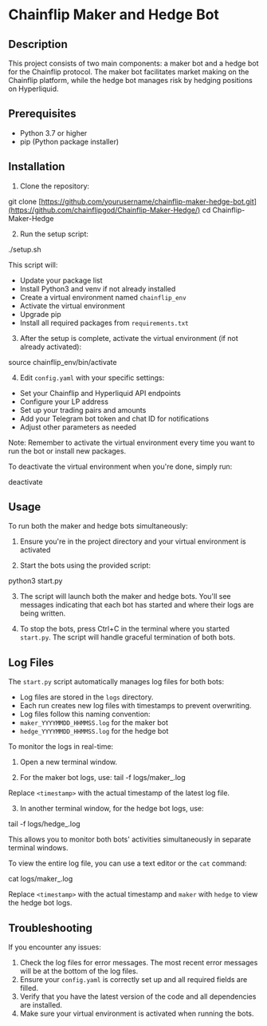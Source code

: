 # Chainflip Maker and Hedge Bot

## Description

This project consists of two main components: a maker bot and a hedge bot for the Chainflip protocol. The maker bot facilitates market making on the Chainflip platform, while the hedge bot manages risk by hedging positions on Hyperliquid.

## Prerequisites

- Python 3.7 or higher
- pip (Python package installer)

## Installation

1. Clone the repository:

git clone [https://github.com/yourusername/chainflip-maker-hedge-bot.git](https://github.com/chainflipgod/Chainflip-Maker-Hedge/)
cd Chainflip-Maker-Hedge

2. Run the setup script:

./setup.sh

This script will:
- Update your package list
- Install Python3 and venv if not already installed
- Create a virtual environment named `chainflip_env`
- Activate the virtual environment
- Upgrade pip
- Install all required packages from `requirements.txt`

3. After the setup is complete, activate the virtual environment (if not already activated):

source chainflip_env/bin/activate

4. Edit `config.yaml` with your specific settings:
- Set your Chainflip and Hyperliquid API endpoints
- Configure your LP address
- Set up your trading pairs and amounts
- Add your Telegram bot token and chat ID for notifications
- Adjust other parameters as needed

Note: Remember to activate the virtual environment every time you want to run the bot or install new packages.

To deactivate the virtual environment when you're done, simply run:

deactivate

## Usage

To run both the maker and hedge bots simultaneously:

1. Ensure you're in the project directory and your virtual environment is activated

2. Start the bots using the provided script:

python3 start.py

3. The script will launch both the maker and hedge bots. You'll see messages indicating that each bot has started and where their logs are being written.

4. To stop the bots, press Ctrl+C in the terminal where you started `start.py`. The script will handle graceful termination of both bots.

## Log Files

The `start.py` script automatically manages log files for both bots:

- Log files are stored in the `logs` directory.
- Each run creates new log files with timestamps to prevent overwriting.
- Log files follow this naming convention:
- `maker_YYYYMMDD_HHMMSS.log` for the maker bot
- `hedge_YYYYMMDD_HHMMSS.log` for the hedge bot

To monitor the logs in real-time:

1. Open a new terminal window.

2. For the maker bot logs, use:
tail -f logs/maker_<timestamp>.log

Replace `<timestamp>` with the actual timestamp of the latest log file.

3. In another terminal window, for the hedge bot logs, use:

tail -f logs/hedge_<timestamp>.log

This allows you to monitor both bots' activities simultaneously in separate terminal windows.

To view the entire log file, you can use a text editor or the `cat` command:

cat logs/maker_<timestamp>.log

Replace `<timestamp>` with the actual timestamp and `maker` with `hedge` to view the hedge bot logs.

## Troubleshooting

If you encounter any issues:

1. Check the log files for error messages. The most recent error messages will be at the bottom of the log files.
2. Ensure your `config.yaml` is correctly set up and all required fields are filled.
3. Verify that you have the latest version of the code and all dependencies are installed.
4. Make sure your virtual environment is activated when running the bots.

